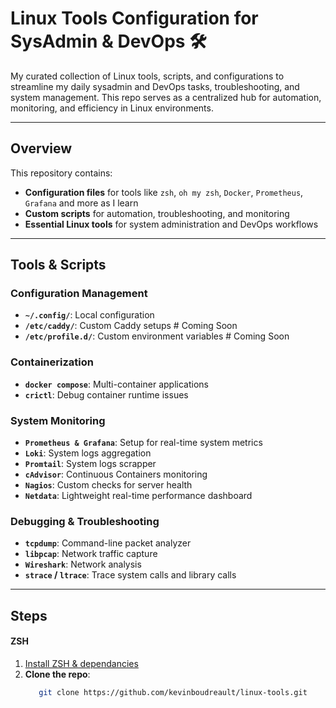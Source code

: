 # Linux Tools Configuration for SysAdmin & DevOps 🛠️

My curated collection of Linux tools, scripts, and configurations to streamline my daily sysadmin and DevOps tasks, troubleshooting, and system management. This repo serves as a centralized hub for automation, monitoring, and efficiency in Linux environments.

---


## Overview

This repository contains:

- **Configuration files** for tools like `zsh`, `oh my zsh`, `Docker`, `Prometheus`, `Grafana` and more as I learn
- **Custom scripts** for automation, troubleshooting, and monitoring
- **Essential Linux tools** for system administration and DevOps workflows

---


## Tools & Scripts

### Configuration Management
- **`~/.config/`**: Local configuration
- **`/etc/caddy/`**: Custom Caddy setups # Coming Soon
- **`/etc/profile.d/`**: Custom environment variables # Coming Soon

### Containerization
- **`docker compose`**: Multi-container applications
- **`crictl`**: Debug container runtime issues

### System Monitoring
- **`Prometheus & Grafana`**: Setup for real-time system metrics
- **`Loki`**: System logs aggregation
- **`Promtail`**: System logs scrapper
- **`cAdvisor`**: Continuous Containers monitoring
- **`Nagios`**: Custom checks for server health
- **`Netdata`**: Lightweight real-time performance dashboard

### Debugging & Troubleshooting
- **`tcpdump`**: Command-line packet analyzer
- **`libpcap`**: Network traffic capture
- **`Wireshark`**: Network analysis
- **`strace` / `ltrace`**: Trace system calls and library calls

---



## Steps

#### ZSH
1. [Install ZSH & dependancies](https://github.com/ohmyzsh/ohmyzsh/wiki/Installing-ZSH)
2. **Clone the repo**:
   ```bash
      git clone https://github.com/kevinboudreault/linux-tools.git
   ```
